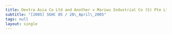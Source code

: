 ```yaml
---
title: Dextra Asia Co Ltd and Another v Mariwu Industrial Co (S) Pte Ltd
subtitle: "[2005] SGHC 85 / 28\_April\_2005"
tags: null
layout: single
---
```


